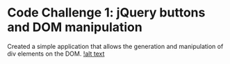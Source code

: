 # Code Challenge 1: jQuery buttons and DOM manipulation 
Created a simple application that allows the generation and manipulation of div elements on the DOM. 
[!alt text](projectImage.png)